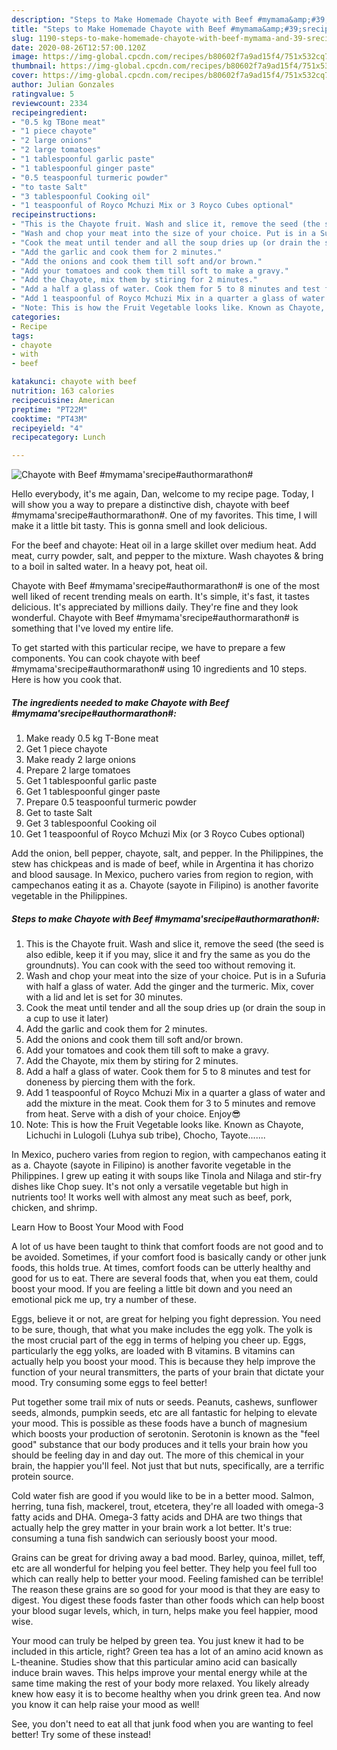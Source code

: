 ```yaml
---
description: "Steps to Make Homemade Chayote with Beef #mymama&amp;#39;srecipe#authormarathon#"
title: "Steps to Make Homemade Chayote with Beef #mymama&amp;#39;srecipe#authormarathon#"
slug: 1190-steps-to-make-homemade-chayote-with-beef-mymama-and-39-srecipeauthormarathon
date: 2020-08-26T12:57:00.120Z
image: https://img-global.cpcdn.com/recipes/b80602f7a9ad15f4/751x532cq70/chayote-with-beef-mymamasrecipeauthormarathon-recipe-main-photo.jpg
thumbnail: https://img-global.cpcdn.com/recipes/b80602f7a9ad15f4/751x532cq70/chayote-with-beef-mymamasrecipeauthormarathon-recipe-main-photo.jpg
cover: https://img-global.cpcdn.com/recipes/b80602f7a9ad15f4/751x532cq70/chayote-with-beef-mymamasrecipeauthormarathon-recipe-main-photo.jpg
author: Julian Gonzales
ratingvalue: 5
reviewcount: 2334
recipeingredient:
- "0.5 kg TBone meat"
- "1 piece chayote"
- "2 large onions"
- "2 large tomatoes"
- "1 tablespoonful garlic paste"
- "1 tablespoonful ginger paste"
- "0.5 teaspoonful turmeric powder"
- "to taste Salt"
- "3 tablespoonful Cooking oil"
- "1 teaspoonful of Royco Mchuzi Mix or 3 Royco Cubes optional"
recipeinstructions:
- "This is the Chayote fruit. Wash and slice it, remove the seed (the seed is also edible, keep it if you may, slice it and fry the same as you do the groundnuts). You can cook with the seed too without removing it."
- "Wash and chop your meat into the size of your choice. Put is in a Sufuria with half a glass of water. Add the ginger and the turmeric. Mix, cover with a lid and let is set for 30 minutes."
- "Cook the meat until tender and all the soup dries up (or drain the soup in a cup to use it later)"
- "Add the garlic and cook them for 2 minutes."
- "Add the onions and cook them till soft and/or brown."
- "Add your tomatoes and cook them till soft to make a gravy."
- "Add the Chayote, mix them by stiring for 2 minutes."
- "Add a half a glass of water. Cook them for 5 to 8 minutes and test for doneness by piercing them with the fork."
- "Add 1 teaspoonful of Royco Mchuzi Mix in a quarter a glass of water and add the mixture in the meat. Cook them for 3 to 5 minutes and remove from heat. Serve with a dish of your choice. Enjoy😎"
- "Note: This is how the Fruit Vegetable looks like. Known as Chayote, Lichuchi in Lulogoli (Luhya sub tribe), Chocho, Tayote......."
categories:
- Recipe
tags:
- chayote
- with
- beef

katakunci: chayote with beef 
nutrition: 163 calories
recipecuisine: American
preptime: "PT22M"
cooktime: "PT43M"
recipeyield: "4"
recipecategory: Lunch

---
```



![Chayote with Beef #mymama&#39;srecipe#authormarathon#](https://img-global.cpcdn.com/recipes/b80602f7a9ad15f4/751x532cq70/chayote-with-beef-mymamasrecipeauthormarathon-recipe-main-photo.jpg)

Hello everybody, it's me again, Dan, welcome to my recipe page. Today, I will show you a way to prepare a distinctive dish, chayote with beef #mymama&#39;srecipe#authormarathon#. One of my favorites. This time, I will make it a little bit tasty. This is gonna smell and look delicious.

For the beef and chayote: Heat oil in a large skillet over medium heat. Add meat, curry powder, salt, and pepper to the mixture. Wash chayotes &amp; bring to a boil in salted water. In a heavy pot, heat oil.

Chayote with Beef #mymama&#39;srecipe#authormarathon# is one of the most well liked of recent trending meals on earth. It's simple, it's fast, it tastes delicious. It's appreciated by millions daily. They're fine and they look wonderful. Chayote with Beef #mymama&#39;srecipe#authormarathon# is something that I've loved my entire life.


To get started with this particular recipe, we have to prepare a few components. You can cook chayote with beef #mymama&#39;srecipe#authormarathon# using 10 ingredients and 10 steps. Here is how you cook that.

<!--inarticleads1-->

##### The ingredients needed to make Chayote with Beef #mymama&#39;srecipe#authormarathon#:

1. Make ready 0.5 kg T-Bone meat
1. Get 1 piece chayote
1. Make ready 2 large onions
1. Prepare 2 large tomatoes
1. Get 1 tablespoonful garlic paste
1. Get 1 tablespoonful ginger paste
1. Prepare 0.5 teaspoonful turmeric powder
1. Get to taste Salt
1. Get 3 tablespoonful Cooking oil
1. Get 1 teaspoonful of Royco Mchuzi Mix (or 3 Royco Cubes optional)


Add the onion, bell pepper, chayote, salt, and pepper. In the Philippines, the stew has chickpeas and is made of beef, while in Argentina it has chorizo and blood sausage. In Mexico, puchero varies from region to region, with campechanos eating it as a. Chayote (sayote in Filipino) is another favorite vegetable in the Philippines. 

<!--inarticleads2-->

##### Steps to make Chayote with Beef #mymama&#39;srecipe#authormarathon#:

1. This is the Chayote fruit. Wash and slice it, remove the seed (the seed is also edible, keep it if you may, slice it and fry the same as you do the groundnuts). You can cook with the seed too without removing it.
1. Wash and chop your meat into the size of your choice. Put is in a Sufuria with half a glass of water. Add the ginger and the turmeric. Mix, cover with a lid and let is set for 30 minutes.
1. Cook the meat until tender and all the soup dries up (or drain the soup in a cup to use it later)
1. Add the garlic and cook them for 2 minutes.
1. Add the onions and cook them till soft and/or brown.
1. Add your tomatoes and cook them till soft to make a gravy.
1. Add the Chayote, mix them by stiring for 2 minutes.
1. Add a half a glass of water. Cook them for 5 to 8 minutes and test for doneness by piercing them with the fork.
1. Add 1 teaspoonful of Royco Mchuzi Mix in a quarter a glass of water and add the mixture in the meat. Cook them for 3 to 5 minutes and remove from heat. Serve with a dish of your choice. Enjoy😎
1. Note: This is how the Fruit Vegetable looks like. Known as Chayote, Lichuchi in Lulogoli (Luhya sub tribe), Chocho, Tayote.......


In Mexico, puchero varies from region to region, with campechanos eating it as a. Chayote (sayote in Filipino) is another favorite vegetable in the Philippines. I grew up eating it with soups like Tinola and Nilaga and stir-fry dishes like Chop suey. It&#39;s not only a versatile vegetable but high in nutrients too! It works well with almost any meat such as beef, pork, chicken, and shrimp. 

Learn How to Boost Your Mood with Food


A lot of us have been taught to think that comfort foods are not good and to be avoided. Sometimes, if your comfort food is basically candy or other junk foods, this holds true. At times, comfort foods can be utterly healthy and good for us to eat. There are several foods that, when you eat them, could boost your mood. If you are feeling a little bit down and you need an emotional pick me up, try a number of these.

Eggs, believe it or not, are great for helping you fight depression. You need to be sure, though, that what you make includes the egg yolk. The yolk is the most crucial part of the egg in terms of helping you cheer up. Eggs, particularly the egg yolks, are loaded with B vitamins. B vitamins can actually help you boost your mood. This is because they help improve the function of your neural transmitters, the parts of your brain that dictate your mood. Try consuming some eggs to feel better!

Put together some trail mix of nuts or seeds. Peanuts, cashews, sunflower seeds, almonds, pumpkin seeds, etc are all fantastic for helping to elevate your mood. This is possible as these foods have a bunch of magnesium which boosts your production of serotonin. Serotonin is known as the "feel good" substance that our body produces and it tells your brain how you should be feeling day in and day out. The more of this chemical in your brain, the happier you'll feel. Not just that but nuts, specifically, are a terrific protein source.

Cold water fish are good if you would like to be in a better mood. Salmon, herring, tuna fish, mackerel, trout, etcetera, they're all loaded with omega-3 fatty acids and DHA. Omega-3 fatty acids and DHA are two things that actually help the grey matter in your brain work a lot better. It's true: consuming a tuna fish sandwich can seriously boost your mood. 

Grains can be great for driving away a bad mood. Barley, quinoa, millet, teff, etc are all wonderful for helping you feel better. They help you feel full too which can really help to better your mood. Feeling famished can be terrible! The reason these grains are so good for your mood is that they are easy to digest. You digest these foods faster than other foods which can help boost your blood sugar levels, which, in turn, helps make you feel happier, mood wise.

Your mood can truly be helped by green tea. You just knew it had to be included in this article, right? Green tea has a lot of an amino acid known as L-theanine. Studies show that this particular amino acid can basically induce brain waves. This helps improve your mental energy while at the same time making the rest of your body more relaxed. You likely already knew how easy it is to become healthy when you drink green tea. And now you know it can help raise your mood as well!

See, you don't need to eat all that junk food when you are wanting to feel better! Try some of these instead!

